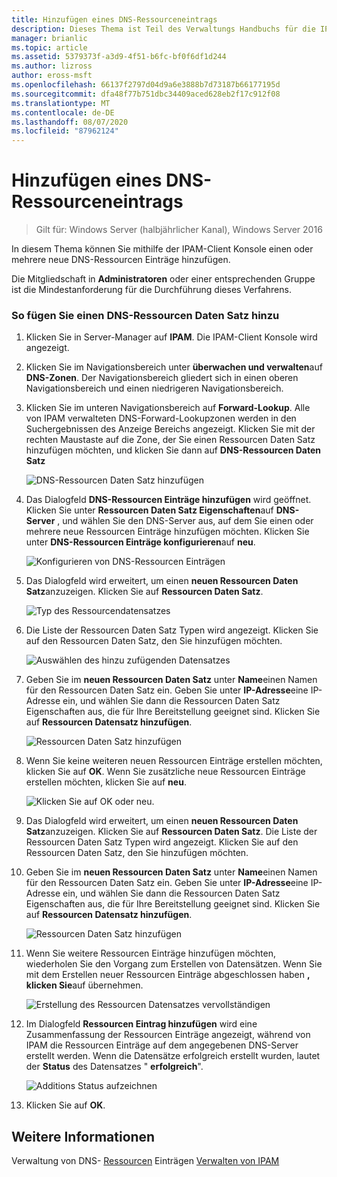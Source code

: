 ```yaml
---
title: Hinzufügen eines DNS-Ressourceneintrags
description: Dieses Thema ist Teil des Verwaltungs Handbuchs für die IP-Adressverwaltung (IPAM) in Windows Server 2016.
manager: brianlic
ms.topic: article
ms.assetid: 5379373f-a3d9-4f51-b6fc-bf0f6df1d244
ms.author: lizross
author: eross-msft
ms.openlocfilehash: 66137f2797d04d9a6e3888b7d73187b66177195d
ms.sourcegitcommit: dfa48f77b751dbc34409aced628eb2f17c912f08
ms.translationtype: MT
ms.contentlocale: de-DE
ms.lasthandoff: 08/07/2020
ms.locfileid: "87962124"
---
```

# <a name="add-a-dns-resource-record"></a>Hinzufügen eines DNS-Ressourceneintrags

>Gilt für: Windows Server (halbjährlicher Kanal), Windows Server 2016

In diesem Thema können Sie mithilfe der IPAM-Client Konsole einen oder mehrere neue DNS-Ressourcen Einträge hinzufügen.

Die Mitgliedschaft in **Administratoren** oder einer entsprechenden Gruppe ist die Mindestanforderung für die Durchführung dieses Verfahrens.

### <a name="to-add-a-dns-resource-record"></a>So fügen Sie einen DNS-Ressourcen Daten Satz hinzu

1.  Klicken Sie in Server-Manager auf **IPAM**. Die IPAM-Client Konsole wird angezeigt.

2.  Klicken Sie im Navigationsbereich unter **überwachen und verwalten**auf **DNS-Zonen**.  Der Navigationsbereich gliedert sich in einen oberen Navigationsbereich und einen niedrigeren Navigationsbereich.

3.  Klicken Sie im unteren Navigationsbereich auf **Forward-Lookup**. Alle von IPAM verwalteten DNS-Forward-Lookupzonen werden in den Suchergebnissen des Anzeige Bereichs angezeigt. Klicken Sie mit der rechten Maustaste auf die Zone, der Sie einen Ressourcen Daten Satz hinzufügen möchten, und klicken Sie dann auf **DNS-Ressourcen Daten Satz**

    ![DNS-Ressourcen Daten Satz hinzufügen](../../media/Add-a-DNS-Resource-Record/ipam_DNSrr_01.jpg)

4.  Das Dialogfeld **DNS-Ressourcen Einträge hinzufügen** wird geöffnet. Klicken Sie unter **Ressourcen Daten Satz Eigenschaften**auf **DNS-Server** , und wählen Sie den DNS-Server aus, auf dem Sie einen oder mehrere neue Ressourcen Einträge hinzufügen möchten. Klicken Sie unter **DNS-Ressourcen Einträge konfigurieren**auf **neu**.

    ![Konfigurieren von DNS-Ressourcen Einträgen](../../media/Add-a-DNS-Resource-Record/ipam_DNSrr_02.jpg)

5.  Das Dialogfeld wird erweitert, um einen **neuen Ressourcen Daten Satz**anzuzeigen. Klicken Sie auf **Ressourcen Daten Satz**.

    ![Typ des Ressourcendatensatzes](../../media/Add-a-DNS-Resource-Record/ipam_DNSrr_03.jpg)

6.  Die Liste der Ressourcen Daten Satz Typen wird angezeigt. Klicken Sie auf den Ressourcen Daten Satz, den Sie hinzufügen möchten.

    ![Auswählen des hinzu zufügenden Datensatzes](../../media/Add-a-DNS-Resource-Record/ipam_DNSrr_04.jpg)

7.  Geben Sie im **neuen Ressourcen Daten Satz** unter **Name**einen Namen für den Ressourcen Daten Satz ein. Geben Sie unter **IP-Adresse**eine IP-Adresse ein, und wählen Sie dann die Ressourcen Daten Satz Eigenschaften aus, die für Ihre Bereitstellung geeignet sind. Klicken Sie auf **Ressourcen Datensatz hinzufügen**.

    ![Ressourcen Daten Satz hinzufügen](../../media/Add-a-DNS-Resource-Record/ipam_DNSrr_06.jpg)

8.  Wenn Sie keine weiteren neuen Ressourcen Einträge erstellen möchten, klicken Sie auf **OK**. Wenn Sie zusätzliche neue Ressourcen Einträge erstellen möchten, klicken Sie auf **neu**.

    ![Klicken Sie auf OK oder neu.](../../media/Add-a-DNS-Resource-Record/ipam_DNSrr_r2_01.jpg)

9. Das Dialogfeld wird erweitert, um einen **neuen Ressourcen Daten Satz**anzuzeigen. Klicken Sie auf **Ressourcen Daten Satz**. Die Liste der Ressourcen Daten Satz Typen wird angezeigt. Klicken Sie auf den Ressourcen Daten Satz, den Sie hinzufügen möchten.

10. Geben Sie im **neuen Ressourcen Daten Satz** unter **Name**einen Namen für den Ressourcen Daten Satz ein. Geben Sie unter **IP-Adresse**eine IP-Adresse ein, und wählen Sie dann die Ressourcen Daten Satz Eigenschaften aus, die für Ihre Bereitstellung geeignet sind. Klicken Sie auf **Ressourcen Datensatz hinzufügen**.

    ![Ressourcen Daten Satz hinzufügen](../../media/Add-a-DNS-Resource-Record/ipam_DNSrr_r2_02.jpg)

11. Wenn Sie weitere Ressourcen Einträge hinzufügen möchten, wiederholen Sie den Vorgang zum Erstellen von Datensätzen. Wenn Sie mit dem Erstellen neuer Ressourcen Einträge abgeschlossen haben **, klicken Sie**auf übernehmen.

    ![Erstellung des Ressourcen Datensatzes vervollständigen](../../media/Add-a-DNS-Resource-Record/ipam_DNSrr_r2_03.jpg)

12. Im Dialogfeld **Ressourcen Eintrag hinzufügen** wird eine Zusammenfassung der Ressourcen Einträge angezeigt, während von IPAM die Ressourcen Einträge auf dem angegebenen DNS-Server erstellt werden. Wenn die Datensätze erfolgreich erstellt wurden, lautet der **Status** des Datensatzes " **erfolgreich**".

    ![Additions Status aufzeichnen](../../media/Add-a-DNS-Resource-Record/ipam_DNSrr_r2_04.jpg)

13. Klicken Sie auf **OK**.

## <a name="see-also"></a>Weitere Informationen
Verwaltung von DNS- [Ressourcen](DNS-Resource-Record-Management.md) 
 Einträgen [Verwalten von IPAM](Manage-IPAM.md)




